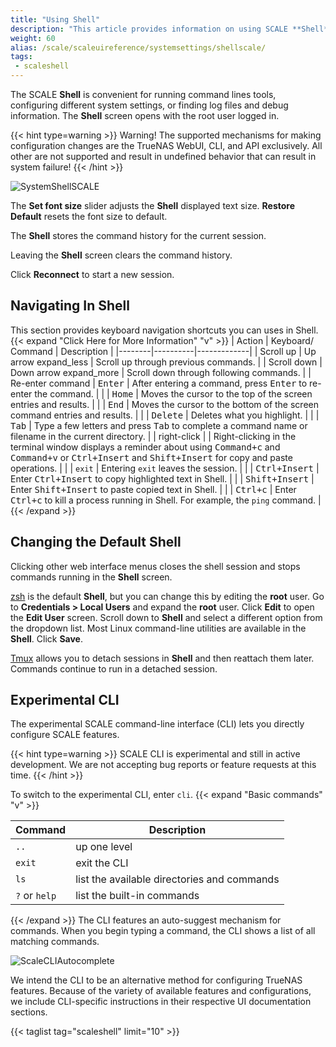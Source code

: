 ```yaml
---
title: "Using Shell"
description: "This article provides information on using SCALE **Shell**."
weight: 60
alias: /scale/scaleuireference/systemsettings/shellscale/
tags:
 - scaleshell
---
```


The SCALE **Shell** is convenient for running command lines tools, configuring different system settings, or finding log files and debug information.
The **Shell** screen opens with the root user logged in.

{{< hint type=warning >}}
Warning! The supported mechanisms for making configuration changes are the TrueNAS WebUI, CLI, and API exclusively. 
All other are not supported and result in undefined behavior that can result in system failure! 
{{< /hint >}}

![SystemShellSCALE](/images/SCALE/22.02/SystemShellSCALE.png "SCALE Shell")

The **Set font size** slider adjusts the **Shell** displayed text size.
**Restore Default** resets the font size to default.

The **Shell** stores the command history for the current session.

Leaving the **Shell** screen clears the command history.

Click **Reconnect** to start a new session.
## Navigating In Shell
This section provides keyboard navigation shortcuts you can uses in Shell.
{{< expand "Click Here for More Information" "v" >}}
| Action | Keyboard/ <br>Command | Description |
|--------|----------|-------------|
| Scroll up | Up arrow <span class="material-icons">expand_less</span> | Scroll up through previous commands. |
| Scroll down | Down arrow <span class="material-icons">expand_more</span> | Scroll down through following commands. |
| Re-enter command | <kbd>Enter</kbd> | After entering a command, press <kbd>Enter</kbd> to re-enter the command. |
|  | <kbd>Home</kbd> | Moves the cursor to the top of the screen entries and results. |
|  | <kbd>End</kbd> | Moves the cursor to the bottom of the screen command entries and results. |
|  | <kbd>Delete</kbd> | Deletes what you highlight. |
|  | <kbd>Tab</kbd> | Type a few letters and press <kbd>Tab</kbd> to complete a command name or filename in the current directory. |
| right-click |  | Right-clicking in the terminal window displays a reminder about using <kbd>Command+c</kbd> and <kbd>Command+v</kbd> or <kbd>Ctrl+Insert</kbd> and <kbd>Shift+Insert</kbd> for copy and paste operations. |
|  | `exit` | Entering `exit` leaves the session. |
|  | <kbd>Ctrl+Insert</kbd> | Enter <kbd>Ctrl+Insert</kbd> to copy highlighted text in Shell. |
|  | <kbd>Shift+Insert</kbd> | Enter <kbd>Shift+Insert</kbd> to paste copied text in Shell. |
|  | <kbd>Ctrl+c</kbd> | Enter <kbd>Ctrl+c</kbd> to kill a process running in Shell. For example, the `ping` command. |
{{< /expand >}}
## Changing the Default Shell

Clicking other web interface menus closes the shell session and stops commands running in the **Shell** screen.

[zsh](https://www.zsh.org/) is the default **Shell**, but you can change this by editing the **root** user. 
Go to **Credentials > Local Users** and expand the **root** user.
Click **Edit** to open the **Edit User** screen.
Scroll down to **Shell** and select a different option from the dropdown list. Most Linux command-line utilities are available in the **Shell**. 
Click **Save**.

[Tmux](https://github.com/tmux/tmux/wiki/) allows you to detach  sessions in **Shell** and then reattach them later.
Commands continue to run in a detached session.

## Experimental CLI

The experimental SCALE command-line interface (CLI) lets you directly configure SCALE features.

{{< hint type=warning >}}
SCALE CLI is experimental and still in active development.
We are not accepting bug reports or feature requests at this time.
{{< /hint >}}

To switch to the experimental CLI, enter `cli`.
{{< expand "Basic commands" "v" >}}

| Command | Description |
|---------|-------------|
| `..` | up one level |
| `exit` | exit the CLI |
| `ls` | list the available directories and commands |
| `?` or `help` | list the built-in commands |
{{< /expand >}}
The CLI features an auto-suggest mechanism for commands.
When you begin typing a command, the CLI shows a list of all matching commands.

![ScaleCLIAutocomplete](/images/SCALE/ScaleCLIAutocomplete.png "CLI Autocomplete")

We intend the CLI to be an alternative method for configuring TrueNAS features.
Because of the variety of available features and configurations, we include CLI-specific instructions in their respective UI documentation sections.

{{< taglist tag="scaleshell" limit="10" >}}